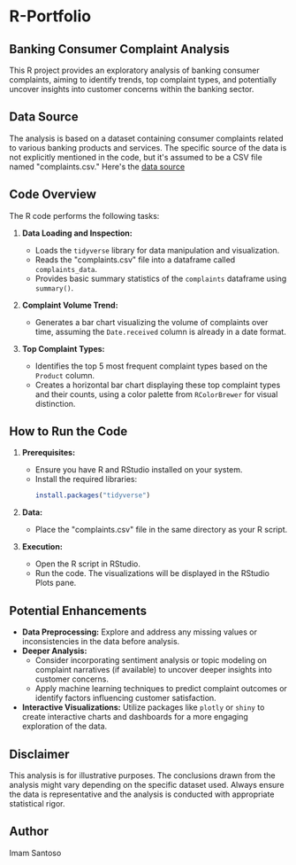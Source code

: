 # R-Portfolio

## Banking Consumer Complaint Analysis

This R project provides an exploratory analysis of banking consumer complaints, aiming to identify trends, top complaint types, and potentially uncover insights into customer concerns within the banking sector.

## Data Source

The analysis is based on a dataset containing consumer complaints related to various banking products and services. The specific source of the data is not explicitly mentioned in the code, but it's assumed to be a CSV file named "complaints.csv." Here's the [data source](https://www.consumerfinance.gov/data-research/consumer-complaints/#download-the-data) 


## Code Overview

The R code performs the following tasks:

1. **Data Loading and Inspection:**
   * Loads the `tidyverse` library for data manipulation and visualization.
   * Reads the "complaints.csv" file into a dataframe called `complaints_data`.
   * Provides basic summary statistics of the `complaints` dataframe using `summary()`. 

2. **Complaint Volume Trend:**
   * Generates a bar chart visualizing the volume of complaints over time, assuming the `Date.received` column is already in a date format.

3. **Top Complaint Types:**
   * Identifies the top 5 most frequent complaint types based on the `Product` column.
   * Creates a horizontal bar chart displaying these top complaint types and their counts, using a color palette from `RColorBrewer` for visual distinction.

## How to Run the Code

1. **Prerequisites:**
   * Ensure you have R and RStudio installed on your system.
   * Install the required libraries:
     ```R
     install.packages("tidyverse")
     ```

2. **Data:**
   * Place the "complaints.csv" file in the same directory as your R script.

3. **Execution:**
   * Open the R script in RStudio.
   * Run the code. The visualizations will be displayed in the RStudio Plots pane.

## Potential Enhancements

* **Data Preprocessing:** Explore and address any missing values or inconsistencies in the data before analysis.
* **Deeper Analysis:** 
    * Consider incorporating sentiment analysis or topic modeling on complaint narratives (if available) to uncover deeper insights into customer concerns.
    * Apply machine learning techniques to predict complaint outcomes or identify factors influencing customer satisfaction.
* **Interactive Visualizations:** Utilize packages like `plotly` or `shiny` to create interactive charts and dashboards for a more engaging exploration of the data.

## Disclaimer

This analysis is for illustrative purposes. The conclusions drawn from the analysis might vary depending on the specific dataset used. Always ensure the data is representative and the analysis is conducted with appropriate statistical rigor.

## Author

Imam Santoso
